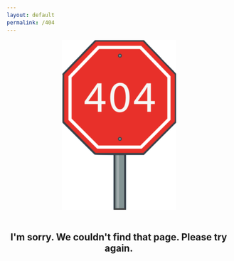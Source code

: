 ```yaml
---
layout: default
permalink: /404
---
```


<div align="center">
  <img src="/resources/logos/404.png" alt="404 Stop Sign">
  <br>
  <br>
  <h2>I'm sorry. We couldn't find that page. Please try again.</h2>
</div>
